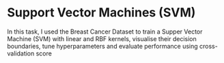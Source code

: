 # Support Vector Machines (SVM)
In this task, I used the Breast Cancer Dataset to train a Supper Vector Machine (SVM) with linear and RBF kernels, visualise their decision boundaries, tune hyperparameters and evaluate performance using cross-validation score
